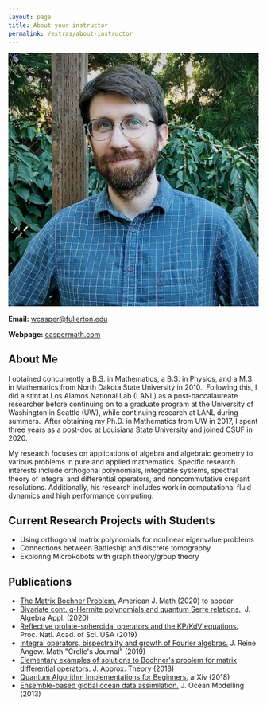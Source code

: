 ```yaml
---
layout: page
title: About your instructor
permalink: /extras/about-instructor
---
```


![image of instructor](img/casper.jpg "W. Riley Casper")

**Email:** wcasper@fullerton.edu

**Webpage:** <a target="_parent" href="https://caspermath.com">caspermath.com</a>

## About Me

I obtained concurrently a B.S. in Mathematics, a B.S. in Physics, and a M.S. in Mathematics from North Dakota State University in 2010.  Following this, I did a stint at Los Alamos National Lab (LANL) as a post-baccalaureate researcher before continuing on to a graduate program at the University of Washington in Seattle (UW), while continuing research at LANL during summers.  After obtaining my Ph.D. in Mathematics from UW in 2017, I spent three years as a post-doc at Louisiana State University and joined CSUF in 2020.

My research focuses on applications of algebra and algebraic geometry to various problems in pure and applied mathematics. Specific research interests include orthogonal polynomials, integrable systems, spectral theory of integral and differential operators, and noncommutative crepant resolutions. Additionally, his research includes work in computational fluid dynamics and high performance computing.

## Current Research Projects with Students
* Using orthogonal matrix polynomials for nonlinear eigenvalue problems
* Connections between Battleship and discrete tomography
* Exploring MicroRobots with graph theory/group theory

## Publications
* <a target="_parent" href="https://arxiv.org/abs/1803.04405">The Matrix Bochner Problem.</a> American J. Math (2020) to appear
* <a target="_parent" href="https://arxiv.org/abs/2002.07895">Bivariate cont. q-Hermite polynomials and quantum Serre relations.</a>  J. Algebra Appl. (2020)
* <a target="_parent" href="https://www.pnas.org/content/116/37/18310">Reflective prolate-spheroidal operators and the KP/KdV equations.</a>  Proc. Natl. Acad. of Sci. USA (2019)
* <a target="_parent" href="https://doi.org/10.1515/crelle-2019-0031">Integral operators, bispectrality and growth of Fourier algebras.</a> J. Reine Angew. Math "Crelle's Journal" (2019)
* <a target="_parent" href="https://www.sciencedirect.com/science/article/abs/pii/S0021904518300182">Elementary examples of solutions to Bochner's problem for matrix differential operators.</a> J. Approx. Theory (2018)
* <a target="_parent" href="https://arxiv.org/abs/1804.03719">Quantum Algorithm Implementations for Beginners.</a> arXiv (2018)
* <a target="_parent" href="https://www.sciencedirect.com/science/article/abs/pii/S1463500313001649">Ensemble-based global ocean data assimilation.</a> J. Ocean Modelling (2013)


